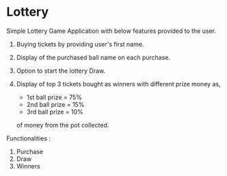 # Lottery

Simple Lottery Game Application with below features provided to the user.

 1. Buying tickets by providing user's first name.
 2. Display of the purchased ball name on each purchase.
 3. Option to start the lottery Draw.
 4. Display of top 3 tickets bought as winners with different prize money as,

    - 1st ball prize = 75% 
    - 2nd ball prize = 15%
    - 3rd ball prize = 10%
    
    of money from the pot collected.
    
 Functionalities :
 
 1. Purchase
 2. Draw
 3. Winners
